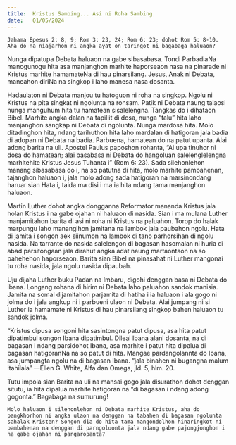 ```yaml
---
title:  Kristus Sambing... Asi ni Roha Sambing
date:   01/05/2024
---
```


`Jahama Epesus 2: 8, 9; Rom 3: 23, 24; Rom 6: 23; dohot Rom 5: 8-10. Aha do na niajarhon ni angka ayat on taringot ni bagabaga haluaon?`

Nunga dipatupa Debata haluaon na gabe sibasabasa. Tondi ParbadiaNa manogunogu hita asa manjanghon marhite haporseaon nasa na pinarade ni Kristus marhite hamamateNa di hau pinarsilang. Jesus, Anak ni Debata, maneahon diriNa na singkop i laho manesa nasa dosanta.

Hadaulaton ni Debata manjou tu hatoguon ni roha na singkop. Ngolu ni Kristus na pita singkat ni ngolunta na ronsam. Patik ni Debata naung talaosi nunga manguhum hita tu hamatean sisalelengna. Tangkas do i dihataon Bibel. Marhite angka dalan na tapillit di dosa, nunga “talu” hita laho manjanghon sangkap ni Debata di ngolunta. Nunga mardosa hita. Molo ditadinghon hita, ndang tarihuthon hita laho mardalan di hatigoran jala badia di adopan ni Debata na badia. Parbuena, hamatean do na patut upanta. Alai adong barita na uli. Apostel Paulus paposhon rohanta, “Ai upa tinuhor ni dosa do hamatean; alai basabasa ni Debata do hangoluan salelenglelengna marhitehite Kristus Jesus Tuhanta i” (Rom 6: 23). Sada silehonlehon manang sibasabasa do i, na so patutna di hita, molo marhite pambahenan, tajanghon haluaon i, jala molo adong sada hatigoran na marsinondang haruar sian Hata i, taida ma disi i ma ia hita ndang tama manjanghon haluaon.

Martin Luther dohot angka dongganna Reformator mananda Kristus jala holan Kristus i na gabe ojahan ni haluaon di nasida. Sian i ma mulana Luther manjamitahon barita di asi ni roha ni Kristus na paluahon. Torop do halak marpungu laho manangihon jamitana na lambok jala paubahon ngolu. Hata di jamita i songon aek siinumon na lambok di tano parhorsihan di ngolu nasida. Na tarrante do nasida salelengon di bagasan hasomalan ni huria di abad parsitongaan jala dirahut angka adat naung martaontaon na so pahehehon haporseaon. Barita sian Bibel na pinasahat ni Luther mangonai tu roha nasida, jala ngolu nasida dipaubah.

Uju dijaha Luther buku Padan na Imbaru, digohi denggan basa ni Debata do ibana. Longang rohana di hirim ni Debata laho paluahon sandok manisia. Jamita na somal dijamitahon parjamita di hatiha i ia haluaon i ala gogo ni jolma do i jala angkup ni i parbueni ulaon ni Debata. Alai jumpang ni si Luther ia hamamate ni Kristus di hau pinarsilang singkop bahen haluaon tu sandok jolma.

“Kristus dipusa songoni hita sasintongna patut dipusa, asa hita patut dipatimbul songon Ibana dipatimbul. Dileai Ibana alani dosanta, na di bagasan i ndang parsidohot Ibana, asa marhite i patut hita dipalua di bagasan hatigoranNa na so patut di hita. Mangae pardangolannta do Ibana, asa jumpangta ngolu na di bagasan Ibana. “jala binahen ni bugangna malum itahilala” —Ellen G. White, Alfa dan Omega, jld. 5, hlm. 20.

Tutu impola sian Barita na uli na mansai gogo jala disurathon dohot denggan situtu, ia hita dipalua marhite hatigoran na “di bagasan i ndang adong gogonta.” Bagabaga na sumurung!

`Molo haluaon i silehonlehon ni Debata marhite Kristus, aha do pangkhorhon ni angka ulaon na denggan na tabahen di bagasan ngolunta sahalak Kristen? Songon dia do hita tama mangondolhon hinaringkot ni pambahenan na denggan di parngoluonta jala ndang gabe pajongjonghon i na gabe ojahan ni pangaropanta?`
